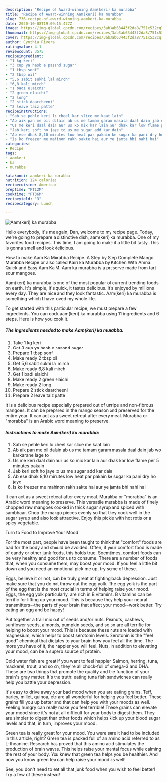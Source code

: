 ```yaml
---
description: "Recipe of Award-winning Aam(keri) ka murabba"
title: "Recipe of Award-winning Aam(keri) ka murabba"
slug: 736-recipe-of-award-winning-aamkeri-ka-murabba
date: 2020-10-08T19:09:15.477Z
image: https://img-global.cpcdn.com/recipes/3ab3ab63443f2da8/751x532cq70/aamkeri-ka-murabba-recipe-main-photo.jpg
thumbnail: https://img-global.cpcdn.com/recipes/3ab3ab63443f2da8/751x532cq70/aamkeri-ka-murabba-recipe-main-photo.jpg
cover: https://img-global.cpcdn.com/recipes/3ab3ab63443f2da8/751x532cq70/aamkeri-ka-murabba-recipe-main-photo.jpg
author: Cynthia Rivera
ratingvalue: 4.1
reviewcount: 3575
recipeingredient:
- "1 kg keri"
- "3 cup ya hasb e pasand sugar"
- "1 tbsp sonf"
- "2 tbsp oil"
- "5,6 sabit sukhi lal mirch"
- "6,8 kali mirch"
- "1 badi elaichi"
- "2 green elaichi"
- "2 long"
- "2 stick daarcheeni"
- "2 leave taiz patte"
recipeinstructions:
- "Sab se pehle keri lo cheel kar slice me kaat lain"
- "Ab aik pan me oil dalain ab us me tamam garam masala daal dain jab wo karkarane lage to"
- "Us me keri daal dain aur us ko mix kar lain aur dhak kar low flame per 5 minutes pakain"
- "Jab keri soft ho jaye to us me sugar add kar dain"
- "Ab ese dhak 8,10 minutes low heat par pakain ke sugar ka pani dry ho jaye"
- "Is ko freezer me mahinon rakh sakte hai aur ye jamta bhi nahi hai"
categories:
- Recipe
tags:
- aamkeri
- ka
- murabba

katakunci: aamkeri ka murabba 
nutrition: 124 calories
recipecuisine: American
preptime: "PT12M"
cooktime: "PT36M"
recipeyield: "3"
recipecategory: Lunch

---
```



![Aam(keri) ka murabba](https://img-global.cpcdn.com/recipes/3ab3ab63443f2da8/751x532cq70/aamkeri-ka-murabba-recipe-main-photo.jpg)

Hello everybody, it's me again, Dan, welcome to my recipe page. Today, we're going to prepare a distinctive dish, aam(keri) ka murabba. One of my favorites food recipes. This time, I am going to make it a little bit tasty. This is gonna smell and look delicious.

How to make Aam Ka Murabba Recipe. A Step by Step Complete Mango Murabba Recipe or also called Kairi ka Murabba by Kitchen With Amna. Quick and Easy Aam Ka M. Aam ka murabba is a preserve made from tart sour mangoes.

Aam(keri) ka murabba is one of the most popular of current trending foods on earth. It's simple, it's quick, it tastes delicious. It's enjoyed by millions every day. They are nice and they look fantastic. Aam(keri) ka murabba is something which I have loved my whole life.


To get started with this particular recipe, we must prepare a few ingredients. You can cook aam(keri) ka murabba using 11 ingredients and 6 steps. Here is how you cook it.

<!--inarticleads1-->

##### The ingredients needed to make Aam(keri) ka murabba:

1. Take 1 kg keri
1. Get 3 cup ya hasb e pasand sugar
1. Prepare 1 tbsp sonf
1. Make ready 2 tbsp oil
1. Get 5,6 sabit sukhi lal mirch
1. Make ready 6,8 kali mirch
1. Get 1 badi elaichi
1. Make ready 2 green elaichi
1. Make ready 2 long
1. Prepare 2 stick daarcheeni
1. Prepare 2 leave taiz patte


It is a delicious recipe especially prepared out of unripe and non-fibrous mangoes. It can be prepared in the mango season and preserved for the entire year. It can act as a sweet retreat after every meal. Murabba or &#34;morabba&#34; is an Arabic word meaning to preserve. 

<!--inarticleads2-->

##### Instructions to make Aam(keri) ka murabba:

1. Sab se pehle keri lo cheel kar slice me kaat lain
1. Ab aik pan me oil dalain ab us me tamam garam masala daal dain jab wo karkarane lage to
1. Us me keri daal dain aur us ko mix kar lain aur dhak kar low flame per 5 minutes pakain
1. Jab keri soft ho jaye to us me sugar add kar dain
1. Ab ese dhak 8,10 minutes low heat par pakain ke sugar ka pani dry ho jaye
1. Is ko freezer me mahinon rakh sakte hai aur ye jamta bhi nahi hai


It can act as a sweet retreat after every meal. Murabba or &#34;morabba&#34; is an Arabic word meaning to preserve. This versatile murabba is made of finely chopped raw mangoes cooked in thick sugar syrup and spiced with sambhaar. Chop the mango pieces evenly so that they cook well in the sugar syrup and also look attractive. Enjoy this pickle with hot rotis or a spicy vegetable. 

Turn to Food to Improve Your Mood


For the most part, people have been taught to think that "comfort" foods are bad for the body and should be avoided. Often, if your comfort food is made of candy or other junk foods, this holds true. Soemtimes, comfort foods can be very healthy and good for us to consume. There are a number of foods that, when you consume them, may boost your mood. If you feel a little bit down and you need an emotional pick me up, try some of these.

Eggs, believe it or not, can be truly great at fighting back depression. Just make sure that you do not throw out the egg yolk. The egg yolk is the part of the egg that is the most crucial in terms of helping raise your mood. Eggs, the egg yolk particularly, are rich in B vitamins. B vitamins can be terrific for lifting up your mood. This is because they help your neural transmitters--the parts of your brain that affect your mood--work better. Try eating an egg and be happy!

Put together a trail mix out of seeds and/or nuts. Peanuts, cashews, sunflower seeds, almonds, pumpkin seeds, and so on are all terrific for helping to boost your mood. This is because these nuts are loaded with magnesium, which helps to boost serotonin levels. Serotonin is the "feel good" chemical that dictates to your brain how you feel all the time. The more you have of it, the happier you will feel. Nuts, in addition to elevating your mood, can be a superb source of protein.

Cold water fish are great if you want to feel happier. Salmon, herring, tuna, mackerel, trout, and so on, they're all chock-full of omega-3 and DHA. These are two things that promote the quality and the function of your brain's gray matter. It's the truth: eating tuna fish sandwiches can really help you battle your depression. 

It's easy to drive away your bad mood when you are eating grains. Teff, barley, millet, quinoa, etc are all wonderful for helping you feel better. These grains fill you up better and that can help you with your moods as well. Feeling hungry can really make you feel terrible! These grains can elevate your mood since it's not at all difficult for your body to digest them. They are simpler to digest than other foods which helps kick up your blood sugar levels and that, in turn, improves your mood.

Green tea is really great for your mood. You were sure it had to be included in this article, right? Green tea is packed full of an amino acid referred to as L-theanine. Research has proved that this amino acid stimulates the production of brain waves. This helps raise your mental focus while calming the rest of your body. You knew that green tea helps you be healthier. And now you know green tea can help raise your mood as well!

See, you don't need to eat all that junk food when you wish to feel better! Try a few of these instead!

